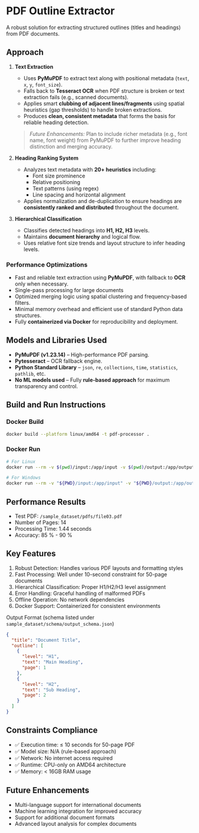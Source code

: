 # PDF Outline Extractor

A robust solution for extracting structured outlines (titles and headings) from PDF documents.

## Approach

1. **Text Extraction**

   - Uses **PyMuPDF** to extract text along with positional metadata (`text`, `x`, `y`, `font_size`).
   - Falls back to **Tesseract OCR** when PDF structure is broken or text extraction fails (e.g., scanned documents).
   - Applies smart **clubbing of adjacent lines/fragments** using spatial heuristics (gap thresholds) to handle broken extractions.
   - Produces **clean, consistent metadata** that forms the basis for reliable heading detection.

   > _Future Enhancements:_ Plan to include richer metadata (e.g., font name, font weight) from PyMuPDF to further improve heading distinction and merging accuracy.

2. **Heading Ranking System**

   - Analyzes text metadata with **20+ heuristics** including:
     - Font size prominence
     - Relative positioning
     - Text patterns (using regex)
     - Line spacing and horizontal alignment
   - Applies normalization and de-duplication to ensure headings are **consistently ranked and distributed** throughout the document.

3. **Hierarchical Classification**
   - Classifies detected headings into **H1, H2, H3** levels.
   - Maintains **document hierarchy** and logical flow.
   - Uses relative font size trends and layout structure to infer heading levels.

### Performance Optimizations

- Fast and reliable text extraction using **PyMuPDF**, with fallback to **OCR** only when necessary.
- Single-pass processing for large documents
- Optimized merging logic using spatial clustering and frequency-based filters.
- Minimal memory overhead and efficient use of standard Python data structures.
- Fully **containerized via Docker** for reproducibility and deployment.

## Models and Libraries Used

- **PyMuPDF (v1.23.14)** – High-performance PDF parsing.
- **Pytesseract** – OCR fallback engine.
- **Python Standard Library** – `json`, `re`, `collections`, `time`, `statistics`, `pathlib`, etc.
- **No ML models used** – Fully **rule-based approach** for maximum transparency and control.

## Build and Run Instructions

### Docker Build

```bash
docker build --platform linux/amd64 -t pdf-processor .
```

### Docker Run

```bash
# For Linux
docker run --rm -v $(pwd)/input:/app/input -v $(pwd)/output:/app/output --network none pdf-processor
```

```bash
# For Windows
docker run --rm -v "${PWD}/input:/app/input" -v "${PWD}/output:/app/output" --network none pdf-processor
```

## Performance Results

- Test PDF: `/sample_dataset/pdfs/file03.pdf`
- Number of Pages: 14
- Processing Time: 1.44 seconds
- Accuracy: 85 % - 90 %

## Key Features

1.  Robust Detection: Handles various PDF layouts and formatting styles
2.  Fast Processing: Well under 10-second constraint for 50-page documents
3.  Hierarchical Classification: Proper H1/H2/H3 level assignment
4.  Error Handling: Graceful handling of malformed PDFs
5.  Offline Operation: No network dependencies
6.  Docker Support: Containerized for consistent environments

Output Format (schema listed under `sample_dataset/schema/output_schema.json`)

```json
{
  "title": "Document Title",
  "outline": [
    {
      "level": "H1",
      "text": "Main Heading",
      "page": 1
    },
    {
      "level": "H2",
      "text": "Sub Heading",
      "page": 2
    }
  ]
}
```

## Constraints Compliance

- ✅ Execution time: ≤ 10 seconds for 50-page PDF
- ✅ Model size: N/A (rule-based approach)
- ✅ Network: No internet access required
- ✅ Runtime: CPU-only on AMD64 architecture
- ✅ Memory: < 16GB RAM usage

## Future Enhancements

- Multi-language support for international documents
- Machine learning integration for improved accuracy
- Support for additional document formats
- Advanced layout analysis for complex documents
